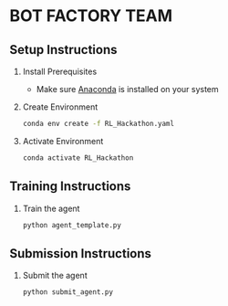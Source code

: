 # BOT FACTORY TEAM

## Setup Instructions

1. Install Prerequisites
   - Make sure [Anaconda](https://www.anaconda.com/) is installed on your system

2. Create Environment
   ```bash
   conda env create -f RL_Hackathon.yaml
   ```

3. Activate Environment
   ```bash
   conda activate RL_Hackathon
   ```

## Training Instructions

1. Train the agent
   ```bash
   python agent_template.py
   ```

## Submission Instructions

1. Submit the agent
   ```bash
   python submit_agent.py
   ```  
